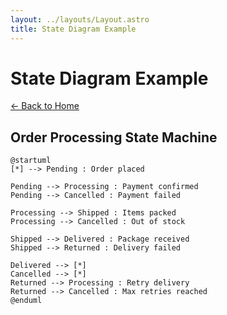 ```yaml
---
layout: ../layouts/Layout.astro
title: State Diagram Example
---
```


# State Diagram Example

[← Back to Home](/)

## Order Processing State Machine

```plantuml
@startuml
[*] --> Pending : Order placed

Pending --> Processing : Payment confirmed
Pending --> Cancelled : Payment failed

Processing --> Shipped : Items packed
Processing --> Cancelled : Out of stock

Shipped --> Delivered : Package received
Shipped --> Returned : Delivery failed

Delivered --> [*]
Cancelled --> [*]
Returned --> Processing : Retry delivery
Returned --> Cancelled : Max retries reached
@enduml
```
